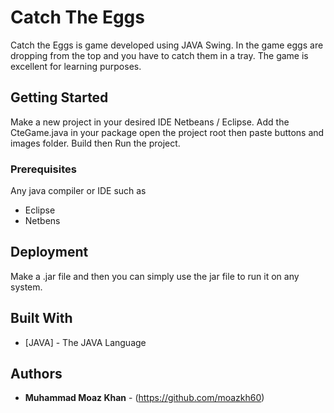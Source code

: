 # Catch The Eggs

Catch the Eggs is game developed using JAVA Swing. In the game eggs are dropping from the top and you have to catch them in a tray. The game is excellent for learning purposes.

## Getting Started

Make a new project in your desired IDE Netbeans / Eclipse. Add the CteGame.java in your package open the project root then paste buttons and images folder. Build then Run the project.

### Prerequisites

Any java compiler or IDE such as

* Eclipse
* Netbens

## Deployment

Make a .jar file and then you can simply use the jar file to run it on any system.

## Built With

* [JAVA] - The JAVA Language

## Authors

* **Muhammad Moaz Khan** - (https://github.com/moazkh60)
